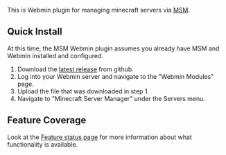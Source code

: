
This is Webmin plugin for managing minecraft servers via [MSM](http://msmhq.com/).

## Quick Install

At this time, the MSM Webmin plugin assumes you already have MSM and Webmin installed and configured.

1) Download the [latest release](https://github.com/bplower/msm-webmin/releases/download/0.1.0-alpha/minecraft-server-manager.wbm.gz) from github.
2) Log into your Webmin server and navigate to the "Webmin Modules" page.
3) Upload the file that was downloaded in step 1.
4) Navigate to "Minecraft Server Manager" under the Servers menu.

## Feature Coverage

Look at the [Feature status page](feature_status) for more information about what functionality is available.
